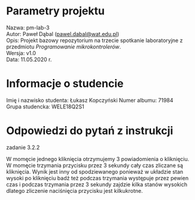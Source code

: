 # Parametry projektu

Nazwa: pm-lab-3  
Autor: Paweł Dąbal (pawel.dabal@wat.edu.pl)  
Opis: Projekt bazowy repozytorium na trzecie spotkanie laboratoryjne z przedmiotu _Programowanie mikrokontrolerów_.  
Wersja: v1.0  
Data: 11.05.2020 r.

# Informacje o studencie

Imię i nazwisko studenta: Łukasz Kopczyński
Numer albumu: 71984  
Grupa studencka: WELE18Q2S1

# Odpowiedzi do pytań z instrukcji

zadanie 3.2.2

W momęcie jednego kliknięcia otrzymujemy 3 powiadomienia o kliknięciu.
W momęcie trzymania przycisku przez 3 sekundy cały czas zliczane są kliknięcia. Wynik jest inny od spodziewanego ponieważ w układzie stan wysoki po kliknięciu badź też podczas trzymania występuje przez pewien czas i podczas trzymania przez 3 sekundy zajdzie kilka stanów wysokich dlatego zliczenie naciśnięcia przycisku jest kilkukrotne. 



